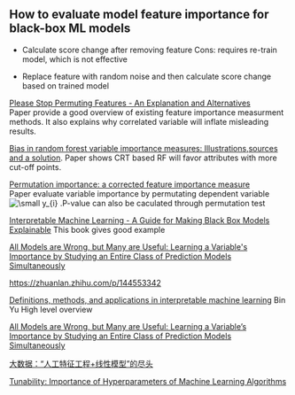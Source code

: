 ## How to evaluate model feature importance for black-box ML models
- Calculate score change after removing feature
  Cons: requires re-train model, which is not effective 
 
- Replace feature with random noise and then calculate score change based on trained model



[Please Stop Permuting Features - An Explanation and Alternatives](https://arxiv.org/pdf/1905.03151.pdf)  
Paper provide a good overview of existing feature importance measurment methods. It also explains why correlated variable will inflate misleading results. 

[Bias in random forest variable importance measures: Illustrations,sources and a solution](https://bmcbioinformatics.biomedcentral.com/articles/10.1186/1471-2105-8-25).
Paper shows CRT based RF will favor attributes with more cut-off points. 

[Permutation importance: a corrected feature importance measure](https://academic.oup.com/bioinformatics/article/26/10/1340/193348)  
Paper evaluate variable importance by permutating dependent variable <img src="https://latex.codecogs.com/gif.latex?\dpi{150}&space;\small&space;y_{i}" title="\small y_{i}" /></a>
.P-value can also be caculated through permutation test

[Interpretable Machine Learning - A Guide for Making Black Box Models Explainable](https://christophm.github.io/interpretable-ml-book/feature-importance.html)
This book gives good example

[All Models are Wrong, but Many are Useful: Learning a Variable's Importance by Studying an Entire Class of Prediction Models Simultaneously](https://arxiv.org/pdf/1801.01489.pdf)

https://zhuanlan.zhihu.com/p/144553342

[Definitions, methods, and applications in interpretable
machine learning](https://www.pnas.org/content/116/44/22071)
Bin Yu
High level overview

[All Models are Wrong, but Many are Useful: Learning a
Variable’s Importance by Studying an Entire Class of
Prediction Models Simultaneously](https://arxiv.org/pdf/1801.01489.pdf)


[大数据：“人工特征工程+线性模型”的尽头](https://cloud.tencent.com/developer/article/1060878)

[Tunability: Importance of Hyperparameters of Machine
Learning Algorithms](https://www.jmlr.org/papers/volume20/18-444/18-444.pdf)
